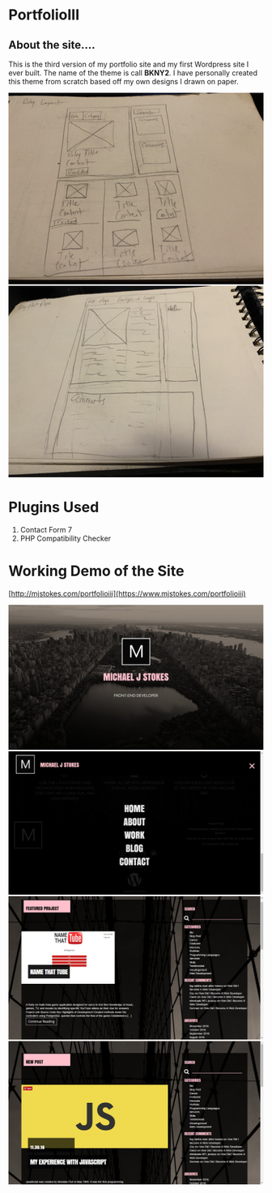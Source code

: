 # PortfolioIII

## About the site....
This is the third version of my portfolio site and my first Wordpress site I ever built. The name of the theme is call **BKNY2**. I have personally created this theme from scratch based off my own designs I drawn on paper. 

![alt text](lib/img/wireframe1.jpg)
![alt text](lib/img/wireframe2.jpg)

# Plugins Used
1. Contact Form 7
2. PHP Compatibility Checker

# Working Demo of the Site
[http://mjstokes.com/portfolioiii](https://www.mjstokes.com/portfolioiii)

![alt text](lib/img/home.jpg)
![alt text](lib/img/menu.jpg)
![alt text](lib/img/work.jpg)
![alt text](lib/img/blog.jpg)

